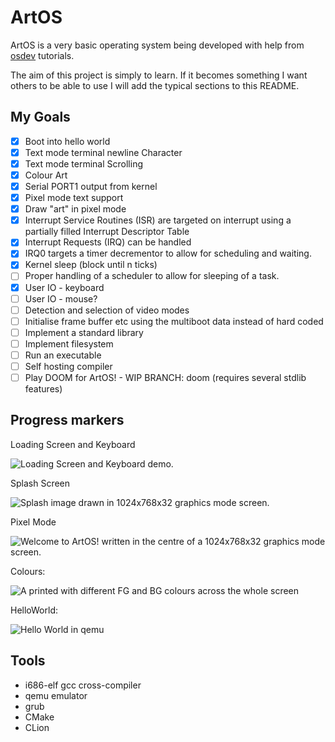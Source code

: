 # ArtOS
ArtOS is a very basic operating system being developed with help from [osdev](https://wiki.osdev.org/Bare_Bones) tutorials. 

The aim of this project is simply to learn. If it becomes something I want others to be able to use I will add the typical sections to this README.

## My Goals
- [x] Boot into hello world
- [x] Text mode terminal newline Character
- [x] Text mode terminal Scrolling
- [x] Colour Art
- [x] Serial PORT1 output from kernel
- [x] Pixel mode text support
- [x] Draw "art" in pixel mode
- [x] Interrupt Service Routines (ISR) are targeted on interrupt using a partially filled Interrupt Descriptor Table
- [x] Interrupt Requests (IRQ) can be handled
- [x] IRQ0 targets a timer decrementor to allow for scheduling and waiting.
- [x] Kernel sleep (block until n ticks)
- [ ] Proper handling of a scheduler to allow for sleeping of a task.
- [x] User IO - keyboard
- [ ] User IO - mouse?
- [ ] Detection and selection of video modes
- [ ] Initialise frame buffer etc using the multiboot data instead of hard coded
- [ ] Implement a standard library
- [ ] Implement filesystem
- [ ] Run an executable
- [ ] Self hosting compiler
- [ ] Play DOOM for ArtOS! - WIP BRANCH: doom (requires several stdlib features)

## Progress markers
Loading Screen and Keyboard

![Loading Screen and Keyboard demo.](https://github.com/stupoole/ArtOS/blob/main/res/img/keyboard_support.gif?raw=true)

Splash Screen

![Splash image drawn in 1024x768x32 graphics mode screen.](https://github.com/stupoole/ArtOS/blob/main/res/img/Splash.png)

Pixel Mode

![Welcome to ArtOS! written in the centre of a 1024x768x32 graphics mode screen.](https://github.com/stupoole/ArtOS/blob/main/res/img/PixelMode.png)

Colours:

![A printed with different FG and BG colours across the whole screen](https://github.com/stupoole/ArtOS/blob/main/res/img/Colours.png)

HelloWorld:

![Hello World in qemu](https://github.com/stupoole/ArtOS/blob/main/res/img/HelloWorld.png)


## Tools
- i686-elf gcc cross-compiler
- qemu emulator
- grub
- CMake
- CLion

